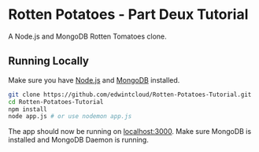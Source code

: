 # Rotten Potatoes - Part Deux Tutorial
A Node.js and MongoDB Rotten Tomatoes clone.

## Running Locally
Make sure you have [Node.js](http://nodejs.org/) and [MongoDB](https://www.mongodb.com/) installed.

```sh
git clone https://github.com/edwintcloud/Rotten-Potatoes-Tutorial.git
cd Rotten-Potatoes-Tutorial
npm install
node app.js # or use nodemon app.js
```

The app should now be running on [localhost:3000](http://localhost:3000/). Make sure MongoDB is installed and MongoDB Daemon is running.
